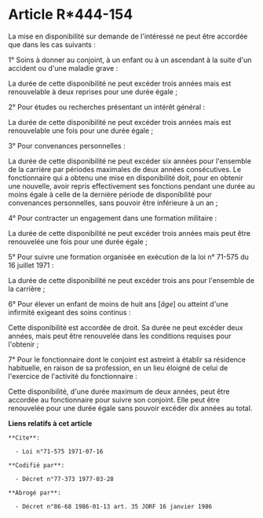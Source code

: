 # Article R*444-154

La mise en disponibilité sur demande de l'intéressé ne peut être accordée que dans les cas suivants :

1° Soins à donner au conjoint, à un enfant ou à un ascendant à la suite d'un accident ou d'une maladie grave :

La durée de cette disponibilité ne peut excéder trois années mais est renouvelable à deux reprises pour une durée égale ;

2° Pour études ou recherches présentant un intérêt général :

La durée de cette disponibilité ne peut excéder trois années mais est renouvelable une fois pour une durée égale ;

3° Pour convenances personnelles :

La durée de cette disponibilité ne peut excéder six années pour l'ensemble de la carrière par périodes maximales de deux
années consécutives. Le fonctionnaire qui a obtenu une mise en disponibilité doit, pour en obtenir une nouvelle, avoir repris
effectivement ses fonctions pendant une durée au moins égale à celle de la dernière période de disponibilité pour convenances
personnelles, sans pouvoir être inférieure à un an ;

4° Pour contracter un engagement dans une formation militaire :

La durée de cette disponibilité ne peut excéder trois années mais peut être renouvelée une fois pour une durée égale ;

5° Pour suivre une formation organisée en exécution de la loi n° 71-575 du 16 juillet 1971 :

La durée de cette disponibilité ne peut excéder trois ans pour l'ensemble de la carrière ;

6° Pour élever un enfant de moins de huit ans [*âge*] ou atteint d'une infirmité exigeant des soins continus :

Cette disponibilité est accordée de droit. Sa durée ne peut excéder deux années, mais peut être renouvelée dans les
conditions requises pour l'obtenir ;

7° Pour le fonctionnaire dont le conjoint est astreint à établir sa résidence habituelle, en raison de sa profession, en un
lieu éloigné de celui de l'exercice de l'activité du fonctionnaire :

Cette disponibilité, d'une durée maximum de deux années, peut être accordée au fonctionnaire pour suivre son conjoint. Elle
peut être renouvelée pour une durée égale sans pouvoir excéder dix années au total.

**Liens relatifs à cet article**

	**Cite**:

	  - Loi n°71-575 1971-07-16

	**Codifié par**:

	  - Décret n°77-373 1977-03-28

	**Abrogé par**:

	  - Décret n°86-68 1986-01-13 art. 35 JORF 16 janvier 1986
